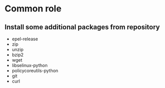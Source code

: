 # Common role

## Install some additional packages from repository

- epel-release
- zip
- unzip
- bzip2
- wget
- libselinux-python
- policycoreutils-python
- git
- curl